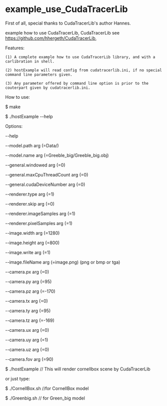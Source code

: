 # example_use_CudaTracerLib

First of all, special thanks to CudaTracerLib's author Hannes.

example how to use CudaTracerLib, CudaTracerLib see  https://github.com/hhergeth/CudaTracerLib,

Features:

    (1) A complete example how to use CudaTracerLib library, and with a carlibration in shell.
	
	(2) hostExample will read config from cudatracerlib.ini, if no special command line parameters given.

	(3) Any parameter offered by command line option is prior to the couterpart given by cudatracerlib.ini.


How to use:

$ make

$ ./hostExample --help

Options:

  --help

  --model.path arg (=Data/)

  --model.name arg (=Greeble_big/Greeble_big.obj)

  --general.windowed arg (=0)

  --general.maxCpuThreadCount arg (=0)

  --general.cudaDeviceNumber arg (=0)

  --renderer.type arg (=1)

  --renderer.skip arg (=0)

  --renderer.imageSamples arg (=1)

  --renderer.pixelSamples arg (=1)

  --image.width arg (=1280)

  --image.height arg (=800)

  --image.write arg (=1)

  --image.fileName arg (=image.png) (png or bmp or tga)

  --camera.px arg (=0)

  --camera.py arg (=95)

  --camera.pz arg (=-170)

  --camera.tx arg (=0)

  --camera.ty arg (=95)

  --camera.tz arg (=-169)

  --camera.ux arg (=0)

  --camera.uy arg (=1)

  --camera.uz arg (=0)

  --camera.fov arg (=90)

$ ./hostExample   // This will render cornellbox scene by CudaTracerLib


or just type:

$ ./CornellBox.sh   //for CornellBox model

$ ./Greenbig.sh    // for Green_big model
